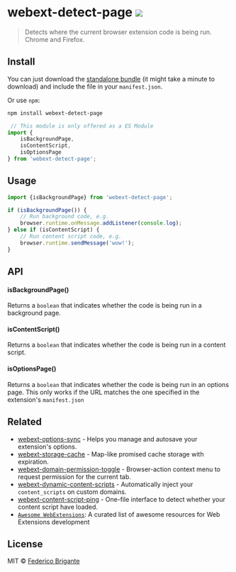 # webext-detect-page [![](https://img.shields.io/npm/v/webext-detect-page.svg)](https://www.npmjs.com/package/webext-detect-page)

> Detects where the current browser extension code is being run. Chrome and Firefox.

## Install

You can just download the [standalone bundle](https://packd.fregante.now.sh/webext-detect-page@latest?name=window) (it might take a minute to download) and include the file in your `manifest.json`.

Or use `npm`:

```sh
npm install webext-detect-page
```

```js
 // This module is only offered as a ES Module
import {
	isBackgroundPage,
	isContentScript,
	isOptionsPage
} from 'webext-detect-page';
```

## Usage

```js
import {isBackgroundPage} from 'webext-detect-page';

if (isBackgroundPage()) {
	// Run background code, e.g.
	browser.runtime.onMessage.addListener(console.log);
} else if (isContentScript) {
	// Run content script code, e.g.
	browser.runtime.sendMessage('wow!');
}
```

## API

#### isBackgroundPage()

Returns a `boolean` that indicates whether the code is being run in a background page.

#### isContentScript()

Returns a `boolean` that indicates whether the code is being run in a content script.

#### isOptionsPage()

Returns a `boolean` that indicates whether the code is being run in an options page. This only works if the URL matches the one specified in the extension's `manifest.json`


## Related

* [webext-options-sync](https://github.com/fregante/webext-options-sync) - Helps you manage and autosave your extension's options.
* [webext-storage-cache](https://github.com/fregante/webext-storage-cache) - Map-like promised cache storage with expiration.
* [webext-domain-permission-toggle](https://github.com/fregante/webext-domain-permission-toggle) - Browser-action context menu to request permission for the current tab.
* [webext-dynamic-content-scripts](https://github.com/fregante/webext-dynamic-content-scripts) - Automatically inject your `content_scripts` on custom domains.
* [webext-content-script-ping](https://github.com/fregante/webext-content-script-ping) - One-file interface to detect whether your content script have loaded.
* [`Awesome WebExtensions`](https://github.com/fregante/Awesome-WebExtensions): A curated list of awesome resources for Web Extensions development

## License

MIT © [Federico Brigante](https://bfred.it)
